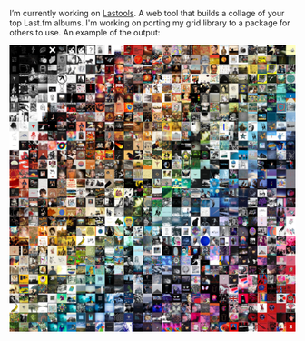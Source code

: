 I’m currently working on [Lastools](conorb.dev). A web tool that builds a collage of your top Last.fm albums. I'm working on porting my grid library to a package for others to use. An example of the output:

![image](30x30.jpeg)


